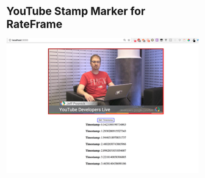 # YouTube Stamp Marker for RateFrame
![img](https://raw.githubusercontent.com/iamongit/rateFrame_youtubeTimestamp/master/Screen%20Shot%202017-06-08%20at%208.16.55%20PM.png)
